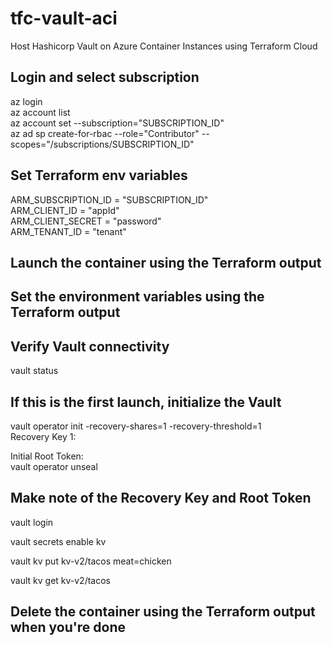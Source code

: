 # tfc-vault-aci
Host Hashicorp Vault on Azure Container Instances using Terraform Cloud

## Login and select subscription
az login<br/>
az account list<br/>
az account set --subscription="SUBSCRIPTION_ID"<br/>
az ad sp create-for-rbac --role="Contributor" --scopes="/subscriptions/SUBSCRIPTION_ID"<br/>

## Set Terraform env variables
ARM_SUBSCRIPTION_ID = "SUBSCRIPTION_ID"<br/>
ARM_CLIENT_ID = "appId"<br/>
ARM_CLIENT_SECRET = "password"<br/>
ARM_TENANT_ID = "tenant"<br/>

## Launch the container using the Terraform output

## Set the environment variables using the Terraform output

## Verify Vault connectivity
vault status<br/>

## If this is the first launch, initialize the Vault
vault operator init -recovery-shares=1 -recovery-threshold=1<br/>
Recovery Key 1: <br/>

Initial Root Token: <br/>
vault operator unseal <br/>

## Make note of the Recovery Key and Root Token

vault login<br/>

vault secrets enable kv<br/>

vault kv put kv-v2/tacos meat=chicken<br/>

vault kv get kv-v2/tacos<br/>

## Delete the container using the Terraform output when you're done